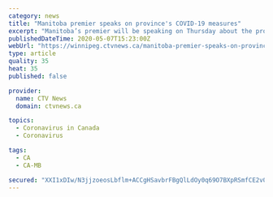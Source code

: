 ```yaml
---
category: news
title: "Manitoba premier speaks on province's COVID-19 measures"
excerpt: "Manitoba’s premier will be speaking on Thursday about the province’s COVID-19 measures. Premier Brian Pallister is holding a news conference at 11 a.m. at the Manitoba Legislative Building. CTV Winnipeg will be live streaming the event."
publishedDateTime: 2020-05-07T15:23:00Z
webUrl: "https://winnipeg.ctvnews.ca/manitoba-premier-speaks-on-province-s-covid-19-measures-1.4929032"
type: article
quality: 35
heat: 35
published: false

provider:
  name: CTV News
  domain: ctvnews.ca

topics:
  - Coronavirus in Canada
  - Coronavirus

tags:
  - CA
  - CA-MB

secured: "XXI1xDIw/N3jjzoeosLbflm+ACCgHSavbrFBgQlLdOy0q69O7BXpRSmfCE2v0P7bU4BNE93cNtbrXk7lfmNEIbrhDvbjVmdOK3r1Q97jxoaouPRMw96442ye/ohndGSGkU9g+MpgF1JTiBySRu2zFxaHidnYrAuiWGLKVoadeLyphze7178kQ11h8tRxAX6Pp9wh6ifRjsKfh1hukGrDXYaGWiCM/JGW5C1eZR6aWnggmL3dkNZRsHoCAR+2H4cI81Lygw1os4EbggWuYa/4Zz8m50ndd0LMP7NeYdjGkDwy9h+/6Fo2s5K2jG6mKkGbHPRdXXyt9U6leopdRR9dnf3qSLD3WgM3Sa9Kp/qzOFUn3ZyihhrO0uDulPrXop/Ej2Vw//WQsJ6FV8rFts41o7ok9D2j6aCiFstwITDFH9IhRZNW2vVBSRN9S7kVrPXzn+ThGw7RCiX/Sw9yVwouutzp52ki5JIi4TNYsdwp6vk=;ww2hhYsagP9QqRppWklwuQ=="
---
```


